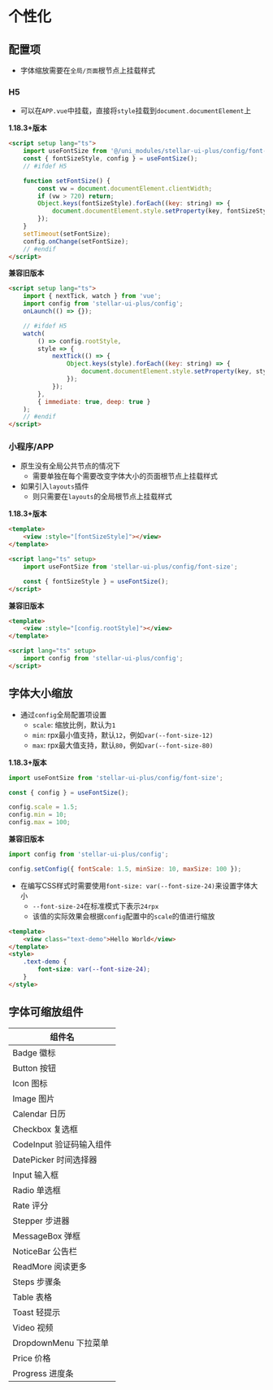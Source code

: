# 个性化

## 配置项

- 字体缩放需要在`全局/页面`根节点上挂载样式

### H5

- 可以在`APP.vue`中挂载，直接将`style`挂载到`document.documentElement`上

**1.18.3+版本**

```html
<script setup lang="ts">
    import useFontSize from '@/uni_modules/stellar-ui-plus/config/font-size';
    const { fontSizeStyle, config } = useFontSize();
    // #ifdef H5

    function setFontSize() {
        const vw = document.documentElement.clientWidth;
        if (vw > 720) return;
        Object.keys(fontSizeStyle).forEach((key: string) => {
            document.documentElement.style.setProperty(key, fontSizeStyle[key]);
        });
    }
    setTimeout(setFontSize);
    config.onChange(setFontSize);
    // #endif
</script>
```

**兼容旧版本**

```html
<script setup lang="ts">
    import { nextTick, watch } from 'vue';
    import config from 'stellar-ui-plus/config';
    onLaunch(() => {});

    // #ifdef H5
    watch(
        () => config.rootStyle,
        style => {
            nextTick(() => {
                Object.keys(style).forEach((key: string) => {
                    document.documentElement.style.setProperty(key, style[key]);
                });
            });
        },
        { immediate: true, deep: true }
    );
    // #endif
</script>
```

### 小程序/APP

- 原生没有全局公共节点的情况下
    - 需要单独在每个需要改变字体大小的页面根节点上挂载样式
- 如果引入`layouts`插件
    - 则只需要在`layouts`的全局根节点上挂载样式

**1.18.3+版本**

```html
<template>
    <view :style="[fontSizeStyle]"></view>
</template>

<script lang="ts" setup>
    import useFontSize from 'stellar-ui-plus/config/font-size';

    const { fontSizeStyle } = useFontSize();
</script>
```

**兼容旧版本**

```html
<template>
    <view :style="[config.rootStyle]"></view>
</template>

<script lang="ts" setup>
    import config from 'stellar-ui-plus/config';
</script>
```

## 字体大小缩放

- 通过`config`全局配置项设置
    - `scale`: 缩放比例，默认为`1`
    - `min`: rpx最小值支持，默认`12`，例如`var(--font-size-12)`
    - `max`: rpx最大值支持，默认`80`，例如`var(--font-size-80)`

**1.18.3+版本**

```javascript
import useFontSize from 'stellar-ui-plus/config/font-size';

const { config } = useFontSize();

config.scale = 1.5;
config.min = 10;
config.max = 100;
```

**兼容旧版本**

```javascript
import config from 'stellar-ui-plus/config';

config.setConfig({ fontScale: 1.5, minSize: 10, maxSize: 100 });
```

- 在编写CSS样式时需要使用`font-size: var(--font-size-24)`来设置字体大小
    - `--font-size-24`在标准模式下表示`24rpx`
    - 该值的实际效果会根据`config`配置中的`scale`的值进行缩放

```html
<template>
    <view class="text-demo">Hello World</view>
</template>
<style>
    .text-demo {
        font-size: var(--font-size-24);
    }
</style>
```

## 字体可缩放组件

| 组件名                   |
| ------------------------ |
| Badge 徽标               |
| Button 按钮              |
| Icon 图标                |
| Image 图片               |
| Calendar 日历            |
| Checkbox 复选框          |
| CodeInput 验证码输入组件 |
| DatePicker 时间选择器    |
| Input 输入框             |
| Radio 单选框             |
| Rate 评分                |
| Stepper 步进器           |
| MessageBox 弹框          |
| NoticeBar 公告栏         |
| ReadMore 阅读更多        |
| Steps 步骤条             |
| Table 表格               |
| Toast 轻提示             |
| Video 视频               |
| DropdownMenu 下拉菜单    |
| Price 价格               |
| Progress 进度条          |
